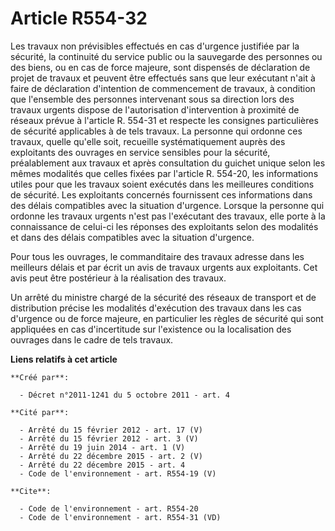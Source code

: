 # Article R554-32

Les travaux non prévisibles effectués en cas d'urgence justifiée par la sécurité, la continuité du service public ou la
sauvegarde des personnes ou des biens, ou en cas de force majeure, sont dispensés de déclaration de projet de travaux et
peuvent être effectués sans que leur exécutant n'ait à faire de déclaration d'intention de commencement de travaux, à
condition que l'ensemble des personnes intervenant sous sa direction lors des travaux urgents dispose de l'autorisation
d'intervention à proximité de réseaux prévue à l'article R. 554-31 et respecte les consignes particulières de sécurité
applicables à de tels travaux. La personne qui ordonne ces travaux, quelle qu'elle soit, recueille systématiquement auprès
des exploitants des ouvrages en service sensibles pour la sécurité, préalablement aux travaux et après consultation du
guichet unique selon les mêmes modalités que celles fixées par l'article R. 554-20, les informations utiles pour que les
travaux soient exécutés dans les meilleures conditions de sécurité. Les exploitants concernés fournissent ces informations
dans des délais compatibles avec la situation d'urgence. Lorsque la personne qui ordonne les travaux urgents n'est pas
l'exécutant des travaux, elle porte à la connaissance de celui-ci les réponses des exploitants selon des modalités et dans
des délais compatibles avec la situation d'urgence. 

Pour tous les ouvrages, le commanditaire des travaux adresse dans les meilleurs délais et par écrit un avis de travaux
urgents aux exploitants. Cet avis peut être postérieur à la réalisation des travaux. 

Un arrêté du ministre chargé de la sécurité des réseaux de transport et de distribution précise les modalités d'exécution des
travaux dans les cas d'urgence ou de force majeure, en particulier les règles de sécurité qui sont appliquées en cas
d'incertitude sur l'existence ou la localisation des ouvrages dans le cadre de tels travaux.

**Liens relatifs à cet article**

	**Créé par**:

	  - Décret n°2011-1241 du 5 octobre 2011 - art. 4

	**Cité par**:

	  - Arrêté du 15 février 2012 - art. 17 (V)
	  - Arrêté du 15 février 2012 - art. 3 (V)
	  - Arrêté du 19 juin 2014 - art. 1 (V)
	  - Arrêté du 22 décembre 2015 - art. 2 (V)
	  - Arrêté du 22 décembre 2015 - art. 4
	  - Code de l'environnement - art. R554-19 (V)

	**Cite**:

	  - Code de l'environnement - art. R554-20
	  - Code de l'environnement - art. R554-31 (VD)
